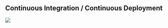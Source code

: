 Continuous Integration / Continuous Deployment
----------------------------------------------

![](https://developer.ibm.com/developer/articles/introduction-to-tekton-architecture-and-design/images/basic-devops.jpg)

